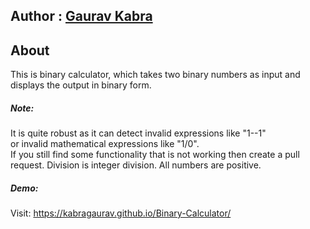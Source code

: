 ## Author : [Gaurav Kabra](https://www.quora.com/profile/Gaurav-Kabra-23)
## About
This is binary calculator, which takes two binary numbers as input and displays the output in binary form.
<br>
##### Note:
It is quite robust as it can detect invalid expressions like "1--1"<br> or invalid mathematical expressions like "1/0".
<br>
If you still find some functionality that is not working then create a pull request.
Division is integer division. All numbers are positive.
##### Demo:
Visit: https://kabragaurav.github.io/Binary-Calculator/
